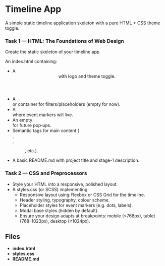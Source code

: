 # Timeline App

A simple static timeline application skeleton with a pure HTML + CSS theme toggle.

### Task 1 — HTML: The Foundations of Web Design
Create the static skeleton of your timeline app.

An index.html containing: 

- A <header> with logo and theme toggle. 
- A <nav> or container for filters/placeholders (empty for now). 
- A <section id="timeline"> where event markers will live. 
- An empty <div id="modal"> for future pop‑ups. 
- Semantic tags for main content (<main>, <article>, <figure>, etc.). 
- A basic README.md with project title and stage-1 description.

### Task 2 — CSS and Preprocessors
- Style your HTML into a responsive, polished layout. 
- A styles.css (or SCSS) implementing: 
    - Responsive layout using Flexbox or CSS Grid for the timeline. 
    - Header styling, typography, colour scheme. 
    - Placeholder styles for event markers (e.g. dots, labels). 
    - Modal base styles (hidden by default). 
    - Ensure your design adapts at breakpoints: mobile (<768px), tablet (768–1023px), desktop (≥1024px). 

## Files
- **index.html**
- **styles.css**
- **README.md**
